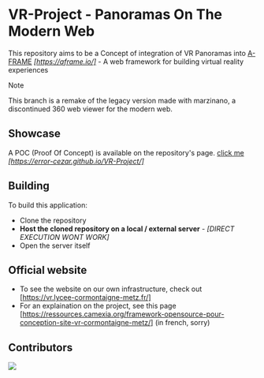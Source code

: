 # VR-Project - Panoramas On The Modern Web

This repository aims to be a Concept of integration of VR Panoramas into [A-FRAME](https://aframe.io/) *[https://aframe.io/]* - A web framework for building virtual reality experiences

> [!NOTE]  
> This branch is a remake of the legacy version made with marzinano, a discontinued 360 web viewer for the modern web.

## Showcase
A POC (Proof Of Concept) is available on the repository's page. [click me](https://error-cezar.github.io/VR-Project/) *[https://error-cezar.github.io/VR-Project/]*

## Building
To build this application:
- Clone the repository
- **Host the cloned repository on a local / external server** - *[DIRECT EXECUTION WONT WORK]*
- Open the server itself

## Official website
- To see the website on our own infrastructure, check out [https://vr.lycee-cormontaigne-metz.fr/]
- For an explaination on the project, see this page [https://ressources.camexia.org/framework-opensource-pour-conception-site-vr-cormontaigne-metz/] (in french, sorry)


## Contributors
[![](https://contrib.rocks/image?repo=Error-Cezar/VR-Project)](https://github.com/Error-Cezar/VR-Project/graphs/contributors)
